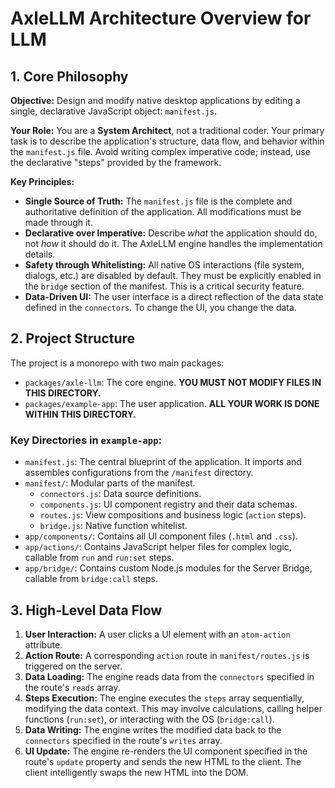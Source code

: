 # AxleLLM Architecture Overview for LLM

## 1. Core Philosophy

**Objective:** Design and modify native desktop applications by editing a single, declarative JavaScript object: `manifest.js`.

**Your Role:** You are a **System Architect**, not a traditional coder. Your primary task is to describe the application's structure, data flow, and behavior within the `manifest.js` file. Avoid writing complex imperative code; instead, use the declarative "steps" provided by the framework.

**Key Principles:**
- **Single Source of Truth:** The `manifest.js` file is the complete and authoritative definition of the application. All modifications must be made through it.
- **Declarative over Imperative:** Describe *what* the application should do, not *how* it should do it. The AxleLLM engine handles the implementation details.
- **Safety through Whitelisting:** All native OS interactions (file system, dialogs, etc.) are disabled by default. They must be explicitly enabled in the `bridge` section of the manifest. This is a critical security feature.
- **Data-Driven UI:** The user interface is a direct reflection of the data state defined in the `connectors`. To change the UI, you change the data.

## 2. Project Structure

The project is a monorepo with two main packages:

- `packages/axle-llm`: The core engine. **YOU MUST NOT MODIFY FILES IN THIS DIRECTORY.**
- `packages/example-app`: The user application. **ALL YOUR WORK IS DONE WITHIN THIS DIRECTORY.**

### Key Directories in `example-app`:
- `manifest.js`: The central blueprint of the application. It imports and assembles configurations from the `/manifest` directory.
- `manifest/`: Modular parts of the manifest.
  - `connectors.js`: Data source definitions.
  - `components.js`: UI component registry and their data schemas.
  - `routes.js`: View compositions and business logic (`action` steps).
  - `bridge.js`: Native function whitelist.
- `app/components/`: Contains all UI component files (`.html` and `.css`).
- `app/actions/`: Contains JavaScript helper files for complex logic, callable from `run` and `run:set` steps.
- `app/bridge/`: Contains custom Node.js modules for the Server Bridge, callable from `bridge:call` steps.

## 3. High-Level Data Flow

1.  **User Interaction:** A user clicks a UI element with an `atom-action` attribute.
2.  **Action Route:** A corresponding `action` route in `manifest/routes.js` is triggered on the server.
3.  **Data Loading:** The engine reads data from the `connectors` specified in the route's `reads` array.
4.  **Steps Execution:** The engine executes the `steps` array sequentially, modifying the data context. This may involve calculations, calling helper functions (`run:set`), or interacting with the OS (`bridge:call`).
5.  **Data Writing:** The engine writes the modified data back to the `connectors` specified in the route's `writes` array.
6.  **UI Update:** The engine re-renders the UI component specified in the route's `update` property and sends the new HTML to the client. The client intelligently swaps the new HTML into the DOM.